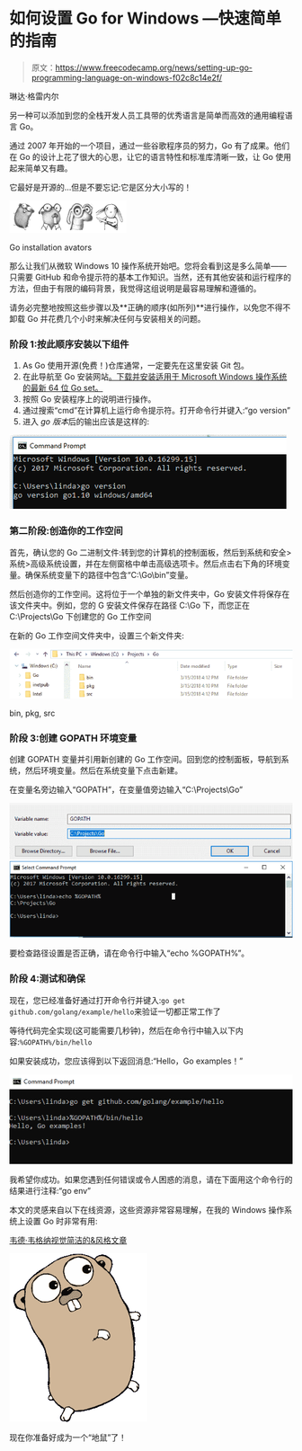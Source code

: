 # 如何设置 Go for Windows —快速简单的指南

> 原文：<https://www.freecodecamp.org/news/setting-up-go-programming-language-on-windows-f02c8c14e2f/>

琳达·格雷内尔

另一种可以添加到您的全栈开发人员工具带的优秀语言是简单而高效的通用编程语言 Go。

通过 2007 年开始的一个项目，通过一些谷歌程序员的努力，Go 有了成果。他们在 Go 的设计上花了很大的心思，让它的语言特性和标准库清晰一致，让 Go 使用起来简单又有趣。

它最好是开源的…但是不要忘记:它是区分大小写的！

![1*zkig49mHmtgZkGu3KcEngw](img/c1d72834983b2315e6c93c6a70e0b105.png)

Go installation avators

那么让我们从微软 Windows 10 操作系统开始吧。您将会看到这是多么简单——只需要 GitHub 和命令提示符的基本工作知识。当然，还有其他安装和运行程序的方法，但由于有限的编码背景，我觉得这组说明是最容易理解和遵循的。

请务必完整地按照这些步骤以及**正确的顺序(如所列)**进行操作，以免您不得不卸载 Go 并花费几个小时来解决任何与安装相关的问题。

### 阶段 1:按此顺序安装以下组件

1.  As Go 使用开源(免费！)仓库通常，一定要先在这里安装 Git 包。
2.  在此导航至 Go 安装网站[。下载并安装适用于 Microsoft Windows 操作系统的最新 64 位 Go set。](https://golang.org/doc/install)
3.  按照 Go 安装程序上的说明进行操作。
4.  通过搜索“cmd”在计算机上运行命令提示符。打开命令行并键入:“go version”
5.  进入 *go 版本*后的输出应该是这样的:

![1*-j7JjyJSN3DqxEdO4lrjTw](img/2e76bdd45ced47dd0020d4e89cc1dbab.png)

### 第二阶段:创造你的工作空间

首先，确认您的 Go 二进制文件:转到您的计算机的控制面板，然后到系统和安全>系统>高级系统设置，并在左侧窗格中单击高级选项卡。然后点击右下角的环境变量。确保系统变量下的路径中包含“C:\Go\bin”变量。

然后创造你的工作空间。这将位于一个单独的新文件夹中，Go 安装文件将保存在该文件夹中。例如，您的 G 安装文件保存在路径 C:\Go 下，而您正在 C:\Projects\Go 下创建您的 Go 工作空间

在新的 Go 工作空间文件夹中，设置三个新文件夹:

![1*I3BO4S6FQ6keH6o75ATuBg](img/1e5f3a1dfc04f97e7c78e50cd4c7b9d1.png)

bin, pkg, src

### 阶段 3:创建 GOPATH 环境变量

创建 GOPATH 变量并引用新创建的 Go 工作空间。回到您的控制面板，导航到系统，然后环境变量。然后在系统变量下点击新建。

在变量名旁边输入“GOPATH”，在变量值旁边输入“C:\Projects\Go”

![1*EdndcOEfhY8DWreAWXjung](img/0957fd38c39a0916a448e79c127bc7d2.png)![1*ErNq0vYJQeTJadnJZczBtw](img/95b2dcb3199e86016e369dc795c29b6d.png)

要检查路径设置是否正确，请在命令行中输入“echo %GOPATH%”。

### 阶段 4:测试和确保

现在，您已经准备好通过打开命令行并键入:`go get github.com/golang/example/hello`来验证一切都正常工作了

等待代码完全实现(这可能需要几秒钟)，然后在命令行中输入以下内容:`%GOPATH%/bin/hello`

如果安装成功，您应该得到以下返回消息:“Hello，Go examples！”

![1*EXG3IKaDbFqJ3qMpD_n08Q](img/5061ed80ab16acb774894c9d2902fe01.png)

我希望你成功。如果您遇到任何错误或令人困惑的消息，请在下面用这个命令行的结果进行注释:“go env”

本文的灵感来自以下在线资源，这些资源非常容易理解，在我的 Windows 操作系统上设置 Go 时非常有用:

[韦德·韦格纳视觉简洁的&风格文章](http://www.wadewegner.com/2014/12/easy-go-programming-setup-for-windows/)

![1*z6i4jwGkvPE3S21x_PmvMw](img/86bee3c6f6a6dd8c698bc3b4358a23ee.png)

现在你准备好成为一个“地鼠”了！
